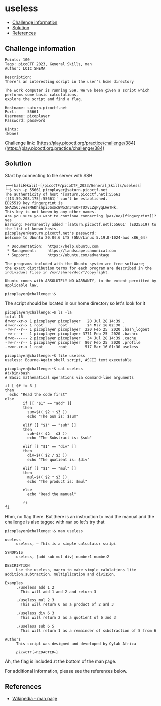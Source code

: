 # useless

- [Challenge information](#challenge-information)
- [Solution](#solution)
- [References](#references)

## Challenge information
```
Points: 100
Tags: picoCTF 2023, General Skills, man
Author: LOIC SHEMA

Description:
There's an interesting script in the user's home directory

The work computer is running SSH. We've been given a script which performs some basic calculations, 
explore the script and find a flag.
 
Hostname: saturn.picoctf.net
Port:     55661
Username: picoplayer
Password: password
 
Hints:
(None)
```
Challenge link: [https://play.picoctf.org/practice/challenge/384](https://play.picoctf.org/practice/challenge/384)

## Solution

Start by connecting to the server with SSH
```
┌──(kali㉿kali)-[/picoCTF/picoCTF_2023/General_Skills/useless]
└─$ ssh -p 55661 picoplayer@saturn.picoctf.net
The authenticity of host '[saturn.picoctf.net]:55661 ([13.59.203.175]:55661)' can't be established.
ED25519 key fingerprint is SHA256:ves7M6DhshpiJSsScBWo3n34oOFTUXvLZqPyqLWeTHk.
This key is not known by any other names.
Are you sure you want to continue connecting (yes/no/[fingerprint])? yes
Warning: Permanently added '[saturn.picoctf.net]:55661' (ED25519) to the list of known hosts.
picoplayer@saturn.picoctf.net's password: 
Welcome to Ubuntu 20.04.6 LTS (GNU/Linux 5.19.0-1024-aws x86_64)

 * Documentation:  https://help.ubuntu.com
 * Management:     https://landscape.canonical.com
 * Support:        https://ubuntu.com/advantage

The programs included with the Ubuntu system are free software;
the exact distribution terms for each program are described in the
individual files in /usr/share/doc/*/copyright.

Ubuntu comes with ABSOLUTELY NO WARRANTY, to the extent permitted by
applicable law.

picoplayer@challenge:~$ 
```

The script should be located in our home directory so let's look for it
```
picoplayer@challenge:~$ ls -la
total 16
drwxr-xr-x 1 picoplayer picoplayer   20 Jul 28 14:39 .
drwxr-xr-x 1 root       root         24 Mar 16 02:30 ..
-rw-r--r-- 1 picoplayer picoplayer  220 Feb 25  2020 .bash_logout
-rw-r--r-- 1 picoplayer picoplayer 3771 Feb 25  2020 .bashrc
drwx------ 2 picoplayer picoplayer   34 Jul 28 14:39 .cache
-rw-r--r-- 1 picoplayer picoplayer  807 Feb 25  2020 .profile
-rwxr-xr-x 1 root       root        517 Mar 16 01:30 useless

picoplayer@challenge:~$ file useless
useless: Bourne-Again shell script, ASCII text executable

picoplayer@challenge:~$ cat useless
#!/bin/bash
# Basic mathematical operations via command-line arguments

if [ $# != 3 ]
then
  echo "Read the code first"
else
        if [[ "$1" == "add" ]]
        then 
          sum=$(( $2 + $3 ))
          echo "The Sum is: $sum"  

        elif [[ "$1" == "sub" ]]
        then 
          sub=$(( $2 - $3 ))
          echo "The Substract is: $sub" 

        elif [[ "$1" == "div" ]]
        then 
          div=$(( $2 / $3 ))
          echo "The quotient is: $div" 

        elif [[ "$1" == "mul" ]]
        then
          mul=$(( $2 * $3 ))
          echo "The product is: $mul" 

        else
          echo "Read the manual"
         
        fi
fi
```

Hhm, no flag there. But there is an instruction to read the manual and the challenge is also tagged with `man` so let's try that
```
picoplayer@challenge:~$ man useless

useless
     useless, — This is a simple calculator script

SYNOPSIS
     useless, [add sub mul div] number1 number2

DESCRIPTION
     Use the useless, macro to make simple calulations like addition,subtraction, multiplication and division.

Examples
     ./useless add 1 2
       This will add 1 and 2 and return 3

     ./useless mul 2 3
       This will return 6 as a product of 2 and 3

     ./useless div 6 3
       This will return 2 as a quotient of 6 and 3

     ./useless sub 6 5
       This will return 1 as a remainder of substraction of 5 from 6

Authors
     This script was designed and developed by Cylab Africa

     picoCTF{<REDACTED>}

```

Ah, the flag is included at the bottom of the man page.

For additional information, please see the references below.

## References

- [Wikipedia - man page](https://en.wikipedia.org/wiki/Man_page)
